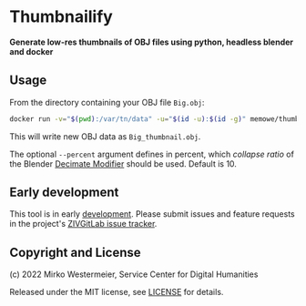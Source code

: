 # Thumbnailify

**Generate low-res thumbnails of OBJ files using python, headless blender and docker**

## Usage

From the directory containing your OBJ file `Big.obj`:

```bash
docker run -v="$(pwd):/var/tn/data" -u="$(id -u):$(id -g)" memowe/thumbnailify:0.0.1 Big.obj --percent 5
```

This will write new OBJ data as `Big_thumbnail.obj`.

The optional `--percent` argument defines in percent, which *collapse ratio* of the Blender [Decimate Modifier][decmod] should be used. Default is 10.

## Early development

This tool is in early [development][repo]. Please submit issues and feature requests in the project's [ZIVGitLab issue tracker][issues].

## Copyright and License

(c) 2022 Mirko Westermeier, Service Center for Digital Humanities

Released under the MIT license, see [LICENSE][license] for details.

[decmod]: https://docs.blender.org/manual/en/latest/modeling/modifiers/generate/decimate.html
[repo]: https://zivgitlab.uni-muenster.de/memowe/mesh-thumbnailify
[issues]: https://zivgitlab.uni-muenster.de/memowe/mesh-thumbnailify/-/issues
[license]: LICENSE

